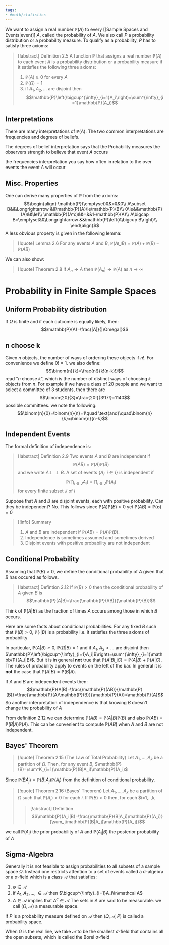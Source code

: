 ```yaml
---
tags: 
- #math/statistics
---
```

We want to assign a real number $\mathbb{P}(A)$ to every [[Sample Spaces and Events|event]] $A$, called the probability of $A$. We also call $P$ a probability distribution or a probability measure. To qualify as a probability, $P$ has to satisfy three axioms:
>[!abstract] Definition 2.5
>A function $\mathbb{P}$ that assigns a real number $\mathbb{P}(A)$ to each event $A$ is a probability distribution or a probability measure if it satisfies the following three axioms:
>1. $\mathbb{P}(A)\ge0$ for  every $A$
>2. $\mathbb{P}(\Omega) = 1$
>3. if $A_1,A_2,...$ are disjoint then $$\mathbb{P}\left(\bigcup^{\infty}_{i=1}A_i\right)=\sum^{\infty}_{i=1}\mathbb{P}(A_i)$$

## Interpretations
There are many interpretations of $\mathbb{P}(A)$. The two common interpretations are frequencies and degrees of beliefs.

The degrees of belief interpretation says that the Probability measures the observers strength to believe that event $A$ occurs

the frequencies interpretation you say how often in relation to the over events the event $A$ will occur

## Misc. Properties
One can derive many properties of $\mathbb{P}$ from the axioms:
$$\begin{align}
\mathbb{P}(\emptyset)&&=&&0\\
A\subset B&&\Longrightarrow &&\mathbb{P}(A)\le\mathbb{P}(B)\\
0\le&&\mathbb{P}(A)&&\le1\\
\mathbb{P}(A^c)&&=&&1-\mathbb{P}(A)\\
A\bigcap B=\emptyset&&\Longrightarrow &&\mathbb{P}\left(A\bigcup B\right)\\
\end{align}$$
A less obvious property is given in the following lemma:
> [!quote] Lemma 2.6
> For any events $A$ and $B$, $\mathbb{P}(A\bigcup B)=\mathbb{P}(A)+\mathbb{P}(B)-\mathbb{P}(AB)$

We can also show:
> [!quote] Theorem 2.8
> If $A_n\rightarrow A$ then $\mathbb{P}(A_n)\rightarrow \mathbb{P}(A)$ as $n\rightarrow \infty$ 
> 

# Probability in Finite Sample Spaces
## Uniform Probability distribution
If $\Omega$ is finite and if each outcome is equally likely, then:
$$\mathbb{P}(A)=\frac{|A|}{|\Omega|}$$
## n choose k
Given $n$ objects, the number of ways of ordering these objects if $n!$. For convenience we define $0!=1$. we also define:
$$\binom{n}{k}=\frac{n!}{k!(n-k)!}$$
read "$n$ choose $k$", which is the number of distinct ways of choosing $k$ objects from $n$. For example if we have a class of 20 people and we want to select a committee of 3 students, then there are
$$\binom{20}{3}=\frac{20!}{3!17!}=1140$$
possible committees. we note the following:
$$\binom{n}{0}=\binom{n}{n}=1\quad \text{and}\quad\binom{n}{k}=\binom{n}{n-k}$$
## Independent  Events
The formal definition of independence is:
> [!abstract] Definition 2.9
> Two events $A$ and $B$ are independent if
> $$\mathbb{P}(AB)=\mathbb{P}(A)\mathbb{P}(B)$$
> and we write $A \perp \!\!\! \perp B$. A set of events $\{A_i:\ i\in I\}$ is independent if
> $$\mathbb{P}\left(\bigcap_{i\in J} A_i\right)=\prod_{i\in J}\mathbb{P}(A_i)$$
> for every finite subset $J$ of $I$


Suppose that $A$ and $B$ are disjoint events, each with positive probability. Can they be independent? No. This follows since $\mathbb{P}(A)\mathbb{P}(B)>0$ yet $\mathbb{P}(AB)=\mathbb{P}(\emptyset)=0$

> [!info] Summary
> 1. $A$ and $B$ are independent if $\mathbb{P}(AB)=\mathbb{P}(A)\mathbb{P}(B)$.
> 2. Independence is sometimes assumed and sometimes derived
> 3. Disjoint events with positive probability are not independent

## Conditional Probability
Assuming that $\mathbb{P}(B) > 0$, we define the conditional probability of $A$ given that $B$ has occured as follows.
>[!abstract] Defintion 2.12
>If $\mathbb{P}(B)>0$ then the conditional probability of $A$ given $B$ is 
>$$\mathbb{P}(A|B)=\frac{\mathbb{P}(AB)}{\mathbb{P}(B)}$$

Think of $\mathbb{P}(A|B)$ as the fraction of times $A$ occurs among those in which $B$ occurs. 

Here are some facts about conditional probabilities. For any fixed $B$ such that $\mathbb{P}(B)>0$, $\mathbb{P}(\cdot|B)$ is a probability i.e. it satisfies the three axioms of probability

In particular, $\mathbb{P}(A|B)\ge0$, $\mathbb{P}(\Omega|B)=1$ and if $A_1,A_2<...$ are disjoint then $\mathbb{P}\left(\bigcup^{\infty}_{i=1}A_i|B\right)=\sum^{\infty}_{i=1}\mathbb{P}(A_i|B)$. But it is in general **not** true that $\mathbb{P}(A|B\bigcup C)=\mathbb{P}(A|B)+\mathbb{P}(A|C)$. The rules of probability apply to events on the left of the bar. In general it is **not** the case that $\mathbb{P}(A|B) =\mathbb{P}(B|A)$.  

If $A$ and $B$ are independent events then:
$$\mathbb{P}(A|B)=\frac{\mathbb{P}(AB)}{\mathbb{P}(B)}=\frac{\mathbb{P}(A)\mathbb{P}(B)}{\mathbb{P}(A)}=\mathbb{P}(A)$$
So another interpretation of independence is that knowing $B$ doesn't change the probability of $A$

From definition 2.12 we can determine $\mathbb{P}(AB)=\mathbb{P}(A|B)\mathbb{P}(B)$ and also $\mathbb{P}(AB)=\mathbb{P}(B|A)\mathbb{P}(A)$. This can be convenient to compute $\mathbb{P}(AB)$ when $A$ and $B$ are not independent.

## Bayes' Theorem
>[!quote] Theorem 2.15 (The Law of Total Probability)
>Let $A_1,...,A_k$ be a partition of $\Omega$. Then, for any event $B$, $\mathbb{P}(B)=\sum^K_{i=1}\mathbb{P}(B|A_i)\mathbb{P}(A_i)$

Since $\mathbb{P}(BA_j)=\mathbb{P}(B|A_j)\mathbb{P}(A_j)$ from the definition of conditional probability.

>[!quote] Theorem 2.16 (Bayes' Theorem)
>Let $A_1,...,A_k$ be a partition of $\Omega$ such that $\mathbb{P}(A_i)>0$ for each $i$. If $\mathbb{P}(B)>0$ then, for each $i=1,..,k,
>>[!abstract] Definition
>>$$\mathbb{P}(A_i|B)=\frac{\mathbb{P}(B|A_i)\mathbb{P}(A_i)}{\sum_j\mathbb{P}(B|A_j)\mathbb{P}(A_j)}$$ 

we call $\mathbb{P}(A_i)$ the prior probability of $A$ and $\mathbb{P}(A_i|B)$ the posterior probability of $A$ 


## Sigma-Algebra
Generally it is not feasible to assign probabilities to all subsets of a sample space $\Omega$. Instead one restricts attention  to a set of events called a $\sigma$-algebra or a $\sigma$-field which is a class $\mathcal{A}$ that satisfies:
1. $\emptyset\in \mathcal A$
2. if $A_1, A_2,...,\in\mathcal A$ then $\bigcup^{\infty}_{i=1}A_i\in\mathcal A$ 
3. $A\in\mathcal A$ implies that $A^c\in\mathcal A$ 
The sets in $A$ are said to be measurable. we call ($\Omega,\mathcal A$) a measurable space. 

If $P$ is a probability measure defined on $\mathcal A$ then ($\Omega, \mathcal A, P$) is called a probability space. 

When  $\Omega$ is the real line, we take $\mathcal A$ to be the smallest $\sigma$-field that contains all the open subsets, which is called the Borel $\sigma$-field